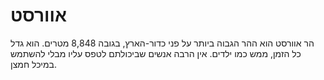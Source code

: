 # אוורסט

הר אוורסט הוא ההר הגבוה ביותר על פני כדור-הארץ, בגובה 8,848 מטרים. הוא גדל כל
הזמן, ממש כמו ילדים. אין הרבה אנשים שביכולתם לטפס עליו מבלי להשתמש במיכל חמצן.
